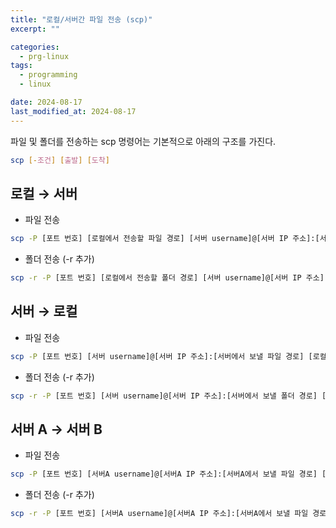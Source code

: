 ```yaml
---
title: "로컬/서버간 파일 전송 (scp)"
excerpt: ""

categories:
  - prg-linux
tags:
  - programming
  - linux

date: 2024-08-17
last_modified_at: 2024-08-17
---
```


파일 및 폴더를 전송하는 scp 명령어는 기본적으로 아래의 구조를 가진다.

```bash
scp [-조건] [출발] [도착]
```

## 로컬 → 서버
- 파일 전송
```bash
scp -P [포트 번호] [로컬에서 전송할 파일 경로] [서버 username]@[서버 IP 주소]:[서버에서 받을 폴더 경로]
```

- 폴더 전송 (-r 추가)
```bash
scp -r -P [포트 번호] [로컬에서 전송할 폴더 경로] [서버 username]@[서버 IP 주소]:[서버에서 받을 폴더 경로]
```

## 서버 → 로컬
- 파일 전송
```bash
scp -P [포트 번호] [서버 username]@[서버 IP 주소]:[서버에서 보낼 파일 경로] [로컬에서 받을 폴더 경로]
```

- 폴더 전송 (-r 추가)
```bash
scp -r -P [포트 번호] [서버 username]@[서버 IP 주소]:[서버에서 보낼 폴더 경로] [로컬에서 받을 폴더 경로]
```


## 서버 A → 서버 B
- 파일 전송
```bash
scp -P [포트 번호] [서버A username]@[서버A IP 주소]:[서버A에서 보낼 파일 경로] [서버B username]@[서버B IP 주소]:[서버B에서 받을 폴더 경로]
```

- 폴더 전송 (-r 추가)
```bash
scp -r -P [포트 번호] [서버A username]@[서버A IP 주소]:[서버A에서 보낼 파일 경로] [서버B username]@[서버B IP 주소]:[서버B에서 받을 폴더 경로]
```